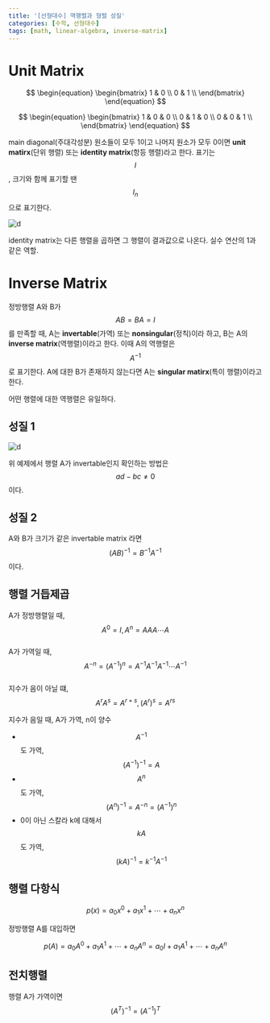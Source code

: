 ```yaml
---
title: '[선형대수] 역행렬과 형렬 성질'
categories: [수학, 선형대수]
tags: [math, linear-algebra, inverse-matrix]
---
```


# Unit Matrix

$$
\begin{equation}
   \begin{bmatrix} 
   1 & 0  \\
   0 & 1  \\
   \end{bmatrix} 
\end{equation}
$$

$$
\begin{equation}
   \begin{bmatrix} 
   1 & 0 & 0  \\
   0 & 1 & 0  \\
   0 & 0 & 1  \\
   \end{bmatrix} 
\end{equation}
$$

main diagonal(주대각성분) 원소들이 모두 1이고 나머지 원소가 모두 0이면 **unit matirx**(단위 행렬) 또는 **identity matrix**(항등 행렬)라고 한다. 
표기는 $$\mathit{I}$$, 크기와 함께 표기할 땐 $$\mathit{I}_n$$으로 표기한다.

![d](https://latex.codecogs.com/svg.image?A\mathit{I}_2=\begin{equation}\begin{bmatrix}1&0\\0&1\\\end{bmatrix}\end{equation}\begin{equation}\begin{bmatrix}a_{11}&a_{12}&a_{13}\\a_{21}&a_{21}&a_{23}\\\end{bmatrix}\end{equation}=\begin{equation}\begin{bmatrix}a_{11}&a_{12}&a_{13}\\a_{21}&a_{21}&a_{23}\\\end{bmatrix}\end{equation}=A)

identity matrix는 다른 행렬을 곱하면 그 행렬이 결과값으로 나온다. 실수 연산의 1과 같은 역할.

# Inverse Matrix

정방행렬 A와 B가 $$AB = BA = \mathit{I}$$ 를 만족할 때, A는 **invertable**(가역) 또는 **nonsingular**(정칙)이라 하고, 
B는 A의 **inverse matrix**(역행렬)이라고 한다. 이때 A의 역행렬은 $$A^{-1}$$로 표기한다.
A에 대한 B가 존재하지 않는다면 A는 **singular matirx**(특이 행렬)이라고 한다.  
  
어떤 행렬에 대한 역행렬은 유일하다.

## 성질 1

![d](https://latex.codecogs.com/svg.image?A=\begin{bmatrix}a&b\\c&d\end{bmatrix}\\A^{-1}=\frac{1}{ad-bc}\begin{bmatrix}d&-b\\-c&a\end{bmatrix})

위 예제에서 행렬 A가 invertable인지 확인하는 방법은 $$ad - bc \neq 0$$ 이다.

## 성질 2

A와 B가 크기가 같은 invertable matrix 라면 $$(AB)^{-1} = B^{-1}A^{-1}$$ 이다.

## 행렬 거듭제곱

A가 정방행렬일 때, $$A^{0} = \mathit{I}, A^{n} = AAA \cdots A$$  
A가 가역일 때, $$A^{-n} = (A^{-1})^{n} = A^{-1}A^{-1}A^{-1} \cdots A^{-1}$$  
지수가 음이 아닐 떄, $$A^{r}A^{s} = A^{r + s}, (A^{r})^{s} = A^{rs}$$  
  
지수가 음일 때, A가 가역, n이 양수
* $$A^{-1}$$ 도 가역, $$(A^{-1})^{-1} = A$$
* $$A^{n}$$ 도 가역, $$(A^{n})^{-1} = A^{-n} = (A^{-1})^{n}$$
* 0이 아닌 스칼라 k에 대해서 $$kA$$ 도 가역, $$(kA)^{-1} = k^{-1}A^{-1}$$

## 행렬 다항식

$$p(x) = a_{0}x^{0} + a_{1}x^{1} + \cdots + a_{n}x^{n}$$

정방행렬 A를 대입하면

$$p(A) = a_{0}A^{0} + a_{1}A^{1} + \cdots + a_{n}A^{n} = a_{0}\mathit{I} + a_{1}A^{1} + \cdots + a_{n}A^{n}$$

## 전치행렬

행렬 A가 가역이면 $$(A^{T})^{-1} = (A^{-1})^{T}$$
